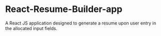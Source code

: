 # React-Resume-Builder-app

A React JS application designed to generate a resume upon user entry in the allocated input fields.
